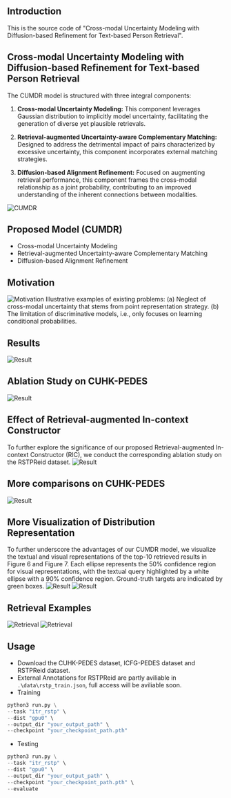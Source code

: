
## Introduction
This is the source code of "Cross-modal Uncertainty Modeling with Diffusion-based Refinement for Text-based Person Retrieval". 

## Cross-modal Uncertainty Modeling with Diffusion-based Refinement for Text-based Person Retrieval
The CUMDR model is structured with three integral components:

1) **Cross-modal Uncertainty Modeling:** This component leverages Gaussian distribution to implicitly model uncertainty, facilitating the generation of diverse yet plausible retrievals.

2) **Retrieval-augmented Uncertainty-aware Complementary Matching:** Designed to address the detrimental impact of pairs characterized by excessive uncertainty, this component incorporates external matching strategies.

3) **Diffusion-based Alignment Refinement:** Focused on augmenting retrieval performance, this component frames the cross-modal relationship as a joint probability, contributing to an improved understanding of the inherent connections between modalities.

![CUMDR](fig/frame-1.26_00.png)

## Proposed Model (CUMDR)
* Cross-modal Uncertainty Modeling
* Retrieval-augmented Uncertainty-aware Complementary Matching
* Diffusion-based Alignment Refinement


## Motivation
![Motivation](fig/intro_00.png)
Illustrative examples of existing problems: (a) Neglect of cross-modal uncertainty that stems from point representation strategy. (b) The limitation of discriminative models, i.e., only focuses on learning conditional probabilities.

## Results
![Result](fig/result.png)

## Ablation Study on CUHK-PEDES
![Result](fig/ablation.png)

## Effect of Retrieval-augmented In-context Constructor
To further explore the significance of our proposed Retrieval-augmented In-context Constructor (RIC), we conduct the corresponding ablation study on the RSTPReid dataset.
![Result](fig/RIL.png)

## More comparisons on CUHK-PEDES
![Result](fig/CUHK_00.png)

## More Visualization of Distribution Representation
To further underscore the advantages of our CUMDR model, we visualize the textual and visual representations of the top-10 retrieved results in Figure 6 and Figure 7. Each ellipse represents the 50% confidence region for visual representations, with the textual query highlighted by a white ellipse with a 90% confidence region. Ground-truth targets are indicated by green boxes.
![Result](fig/dist1_00.png)
![Result](fig/dist2_00.png)

## Retrieval Examples
![Retrieval](fig/retrieval-1.26_00.png)
![Retrieval](fig/retrievalicfg_00.png)


## Usage
* Download the CUHK-PEDES dataset, ICFG-PEDES dataset and RSTPReid dataset.
* External Annotations for RSTPReid are partly aviliable in `.\data\rstp_train.json`, full access will be aviliable soon.
* Training
```python
python3 run.py \
--task "itr_rstp" \
--dist "gpu0" \
--output_dir "your_output_path" \
--checkpoint "your_checkpoint_path.pth"
```
* Testing
```python
python3 run.py \
--task "itr_rstp" \
--dist "gpu0" \
--output_dir "your_output_path" \
--checkpoint "your_checkpoint_path.pth" \
--evaluate
```


